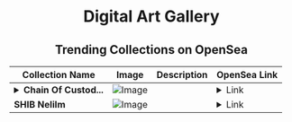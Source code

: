<div align="center">

# Digital Art Gallery

## Trending Collections on OpenSea

| Collection Name                       | Image                                                                                     | Description                       | OpenSea Link                                                                                          |
|---------------------------------------|-------------------------------------------------------------------------------------------|-----------------------------------|--------------------------------------------------------------------------------------------------------|
| **<details><summary>Chain Of Custod...</summary>Chain Of Custody</details>** | ![Image](https://i.seadn.io/gcs/files/1dde4fea451e9c21cf6411610739f128.jpg?w=500&auto=format?w=200&auto=format) |  | <details><summary>Link</summary>[Chain Of Custody](https://opensea.io/collection/chain-of-custody)</details> |
| **SHIB NeIilm** | ![Image](https://i.seadn.io/s/raw/files/3260aa5c473020dccc33ea41dc7072ef.gif?w=500&auto=format?w=200&auto=format) |  | <details><summary>Link</summary>[SHIB NeIilm](https://opensea.io/collection/shib-neiilm)</details> |

</div>